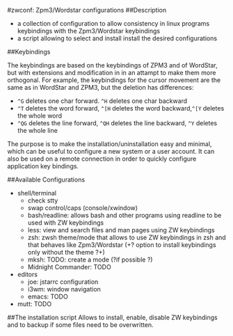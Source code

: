 #zwconf: Zpm3/Wordstar configurations
##Description
 + a collection of configuration to allow consistency in linux programs
keybindings with the Zpm3/Wordstar keybindings
 + a script allowing to select and install install the desired
configurations

##Keybindings

The keybindings are based on the keybindings of ZPM3 and of WordStar, but with extensions and modification in in an attampt to make them more orthogonal.  For example, the keybindings for the cursor movement are the same as in WordStar and ZPM3, but the deletion has differences:
+ `^G` deletes one char forward. `^H` deletes one char backward
+ `^T` deletes the word forward, `^[H` deletes the word backward,`^[Y` deletes the whole word
+ `^QG` deletes the line forward, `^QH` deletes the line backward, `^Y` deletes the whole line

The purpose is to make the installation/uninstallation easy and minimal, which can be useful to configure a new system or a user account.  It can also be used on a remote connection in order to quickly configure
application key bindings.

##Available Configurations
+ shell/terminal
  - check stty
  - swap control/caps (console/xwindow)
  - bash/readline: allows bash and other programs using readline to be used
    with ZW keybindings
  - less: view and search files and man pages using ZW keybindings
  - zsh: zwsh theme/mode that allows to use ZW keybindings in zsh and that
    behaves like Zpm3/Wordstar (+?  option to install keybindings only without
    the theme ?+)
  - mksh: TODO: create a mode (?if possible ?)
  - Midnight Commander: TODO
+ editors
  - joe: jstarrc configuration
  - i3wm: window navigation
  - emacs: TODO
+ mutt: TODO

##The installation script
Allows to install, enable, disable ZW keybindings and to backup if some files need to be overwritten.

